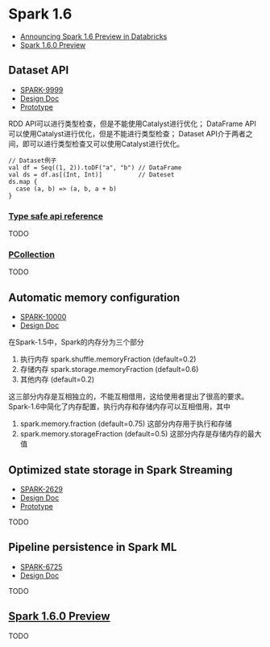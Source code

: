 # Spark 1.6
- [Announcing Spark 1.6 Preview in Databricks](https://databricks.com/blog/2015/11/20/announcing-spark-1-6-preview-in-databricks.html)
- [Spark 1.6.0 Preview](https://docs.cloud.databricks.com/docs/spark/1.6/index.html#00%20Spark%201.6%20Preview.html)

## Dataset API
- [SPARK-9999](https://issues.apache.org/jira/browse/SPARK-9999)
- [Design Doc](https://docs.google.com/document/d/1ZVaDqOcLm2-NcS0TElmslHLsEIEwqzt0vBvzpLrV6Ik/edit#)
- [Prototype](https://github.com/marmbrus/spark/pull/18/files)

RDD API可以进行类型检查，但是不能使用Catalyst进行优化；
DataFrame API可以使用Catalyst进行优化，但是不能进行类型检查；
Dataset API介于两者之间，即可以进行类型检查又可以使用Catalyst进行优化。

```
// Dataset例子
val df = Seq((1, 2)).toDF("a", "b") // DataFrame
val ds = df.as[(Int, Int)]          // Dateset
ds.map {
  case (a, b) => (a, b, a + b)
}
```

### [Type safe api reference](https://github.com/twitter/scalding/wiki/Type-safe-api-reference)
TODO

### [PCollection](https://cloud.google.com/dataflow/model/pcollection)
TODO

## Automatic memory configuration
- [SPARK-10000](https://issues.apache.org/jira/browse/SPARK-10000)
- [Design Doc](https://issues.apache.org/jira/secure/attachment/12765646/unified-memory-management-spark-10000.pdf)

在Spark-1.5中，Spark的内存分为三个部分
1. 执行内存 spark.shuffle.memoryFraction (default=0.2)
2. 存储内存 spark.storage.memoryFraction (default=0.6)
3. 其他内存 (default=0.2)

这三部分内存是互相独立的，不能互相借用，这给使用者提出了很高的要求。
Spark-1.6中简化了内存配置，执行内存和存储内存可以互相借用，其中
1. spark.memory.fraction (default=0.75) 这部分内存用于执行和存储
2. spark.memory.storageFraction (default=0.5) 这部分内存是存储内存的最大值

## Optimized state storage in Spark Streaming
- [SPARK-2629](https://issues.apache.org/jira/browse/SPARK-2629)
- [Design Doc](https://docs.google.com/document/d/1NoALLyd83zGs1hNGMm0Pc5YOVgiPpMHugGMk6COqxxE/edit#heading=h.ph3w0clkd4em)
- [Prototype](https://github.com/apache/spark/pull/9256)

TODO

## Pipeline persistence in Spark ML
- [SPARK-6725](https://issues.apache.org/jira/browse/SPARK-6725)
- [Design Doc](https://docs.google.com/document/d/1RleM4QiKwdfZZHf0_G6FBNaF7_koc1Ui7qfMT1pf4IA/edit)

TODO

## [Spark 1.6.0 Preview](https://docs.cloud.databricks.com/docs/spark/1.6/index.html#00%20Spark%201.6%20Preview.html)
TODO
